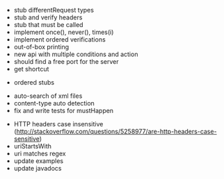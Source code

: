 + stub differentRequest types
+ stub and verify headers
+ stub that must be called
+ implement once(), never(), times(i)
+ implement ordered verifications
+ out-of-box printing
+ new api with multiple conditions and action
+ should find a free port for the server
+ get shortcut
- ordered stubs
+ auto-search of xml files
+ content-type auto detection
+ fix and write tests for mustHappen
- HTTP headers case insensitive (http://stackoverflow.com/questions/5258977/are-http-headers-case-sensitive)
- uriStartsWith
- uri matches regex
- update examples
- update javadocs
